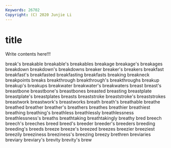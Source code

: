 ```yaml
---
Keywords: 26702
Copyright: (C) 2020 Junjie Li
---
```


# title

Write contents here!!!

break's 
breakable 
breakable's 
breakables 
breakage 
breakage's 
breakages 
breakdown
breakdown's 
breakdowns 
breaker 
breaker's 
breakers 
breakfast 
breakfast's 
breakfasted 
breakfasting 
breakfasts
breaking 
breakneck 
breakpoints 
breaks 
breakthrough 
breakthrough's 
breakthroughs 
breakup 
breakup's 
breakups
breakwater 
breakwater's 
breakwaters 
breast 
breast's 
breastbone 
breastbone's 
breastbones 
breasted 
breasting
breastplate 
breastplate's 
breastplates 
breasts 
breaststroke 
breaststroke's 
breaststrokes 
breastwork 
breastwork's 
breastworks
breath 
breath's 
breathable 
breathe 
breathed 
breather 
breather's 
breathers 
breathes 
breathier
breathiest 
breathing 
breathing's 
breathless 
breathlessly 
breathlessness 
breathlessness's 
breaths 
breathtaking 
breathtakingly
breathy 
bred 
breech 
breech's 
breeches 
breed 
breed's 
breeder 
breeder's 
breeders
breeding 
breeding's 
breeds 
breeze 
breeze's 
breezed 
breezes 
breezier 
breeziest 
breezily
breeziness 
breeziness's 
breezing 
breezy 
brethren 
breviaries 
breviary 
breviary's 
brevity 
brevity's
brew 
